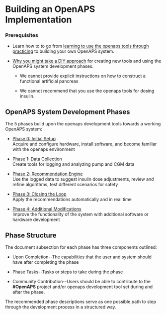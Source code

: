 # Building an OpenAPS Implementation

### Prerequisites

* Learn how to to go from [learning to use the openaps tools through practicing](../Using-openaps-Tools/using.md) to building your own OpenAPS system. 

* [Why you might take a DIY approach](http://bit.ly/1NBbZtO) for creating new tools and using the OpenAPS system development phases.

	* We cannot provide explicit instructions on how to construct a functional artificial pancreas 
	
	* We cannot recommend that you use the openaps tools for dosing insulin. 

## OpenAPS System Development Phases

The 5 phases build upon the openaps development tools towards a working OpenAPS system:

* [Phase 0: Initial Setup](../Building-a-system/initial-setup.md)<br>
Acquire and configure hardware, install software, and become familiar with the openaps environment

* [Phase 1: Data Collection](../Building-a-system/data-collection.md)<br>
Create tools for logging and analyzing pump and CGM data

* [Phase 2: Recommendation Engine](../Building-a-system/recommendation-engine.md)<br>
Use the logged data to suggest insulin dose adjustments, review and refine algorithms, test different scenarios for safety

* [Phase 3: Closing the Loop](../Building-a-system/closing-the-loop.md)<br>
Apply the recommendations automatically and in real time

* [Phase 4: Additional Modifications](../Building-a-system/getting-fancy.md)<br>
Improve the functionality of the system with additional software or hardware development

## Phase Structure

The document subsection for each phase has three components outlined:

* Upon Completion--The capabilities that the user and system should have after completing the phase  

* Phase Tasks--Tasks or steps to take during the phase

* Community Contribution--Users should be able to contribute to the **#OpenAPS** project and/or openaps development tool set during and after the phase.

The recommended phase descriptions serve as one possible path to step through the development process in a structured way.




